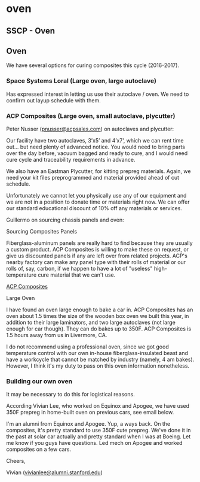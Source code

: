 # oven

## SSCP - Oven

## Oven

We have several options for curing composites this cycle (2016-2017).

### Space Systems Loral (Large oven, large autoclave)

Has expressed interest in letting us use their autoclave / oven.  We need to confirm out layup schedule with them.

### ACP Composites (Large oven, small autoclave, plycutter)

Peter Nusser (pnusser@acpsales.com) on autoclaves and plycutter:

Our facility have two autoclaves, 3’x5’ and 4’x7’, which we can rent time out… but need plenty of advanced notice. You would need to bring parts over the day before, vacuum bagged and ready to cure, and I would need cure cycle and traceability requirements in advance.

We also have an Eastman Plycutter, for kitting prepreg materials. Again, we need your kit files preprogrammed and material provided ahead of cut schedule.

Unfortunately we cannot let you physically use any of our equipment and we are not in a position to donate time or materials right now. We can offer our standard educational discount of 10% off any materials or services.

Guillermo on sourcing chassis panels and oven:

Sourcing Composites Panels

Fiberglass-aluminum panels are really hard to find because they are usually a custom product. ACP Composites is willing to make these on request, or give us discounted panels if any are left over from related projects. ACP's nearby factory can make any panel type with their rolls of material or our rolls of, say, carbon, if we happen to have a lot of "useless" high-temperature cure material that we can't use.&#x20;

[ACP Composites](http://www.acpsales.com/home.html)

Large Oven

I have found an oven large enough to bake a car in. ACP Composites has an oven about 1.5 times the size of the wooden box oven we built this year, in addition to their large laminators, and two large autoclaves (not large enough for  car though). They can do bakes up to 350F. ACP Composites is 1.5 hours away from us in Livermore, CA.&#x20;

I do not recommend using a professional oven, since we got good temperature control with our own in-house fiberglass-insulated beast and have a workcycle that cannot be matched by industry (namely, 4 am bakes). However, I think it's my duty to pass on this oven information nonetheless.&#x20;

### Building our own oven

It may be necessary to do this for logistical reasons.

According Vivian Lee, who worked on Equinox and Apogee, we have used 350F prepreg in home-built oven on previous cars, see email below. &#x20;

I'm an alumni from Equinox and Apogee. Yup, a ways back. On the composites, it's pretty standard to use 350F cute prepreg. We've done it in the past at solar car actually and pretty standard when I was at Boeing. Let me know if you guys have questions. Led mech on Apogee and worked composites on a few cars.&#x20;

Cheers,

Vivian (vivianlee@alumni.stanford.edu)
